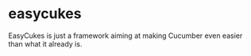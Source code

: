 easycukes
=========

EasyCukes is just a framework aiming at making Cucumber even easier than what it already is.
